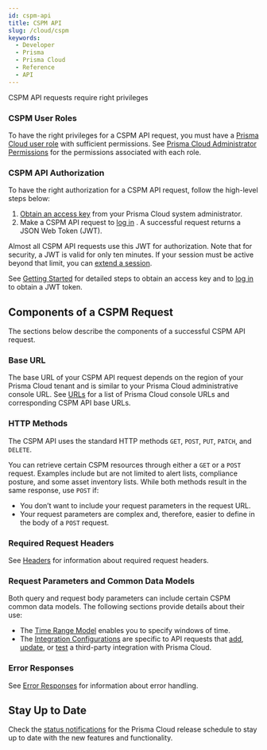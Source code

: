 ```yaml
---
id: cspm-api
title: CSPM API
slug: /cloud/cspm
keywords:
  - Developer
  - Prisma
  - Prisma Cloud
  - Reference
  - API
---
```


CSPM API requests require right privileges

### CSPM User Roles

To have the right privileges for a CSPM API request, you must have a [Prisma Cloud user role](https://docs.paloaltonetworks.com/prisma/prisma-cloud/prisma-cloud-admin/manage-prisma-cloud-administrators/prisma-cloud-administrator-roles.html) with sufficient permissions. See [Prisma Cloud Administrator Permissions](https://docs.paloaltonetworks.com/prisma/prisma-cloud/prisma-cloud-admin/manage-prisma-cloud-administrators/prisma-cloud-admin-permissions.html) for the permissions associated with each role.

### CSPM API Authorization

To have the right authorization for a CSPM API request, follow the high-level steps below:

1. [Obtain an access key](https://docs.paloaltonetworks.com/prisma/prisma-cloud/prisma-cloud-admin/manage-prisma-cloud-administrators/create-access-keys.html) from your Prisma Cloud system administrator.
2. Make a CSPM API request to [log in](/api/cloud/cspm/login#operation/app-login) . A successful request returns a JSON Web Token (JWT).

Almost all CSPM API requests use this JWT for authorization.
Note that for security, a JWT is valid for only ten minutes. If your session must be active beyond that limit, you can [extend a session](/api/cloud/cspm/login#operation/extend-session).

See [Getting Started](/docs/cloud/cspm/cspm-gs) for detailed steps to obtain an access key and to [log in](/api/cloud/cspm/login#operation/app-login) to obtain a JWT token.

## Components of a CSPM Request

The sections below describe the components of a successful CSPM API request.

### Base URL

The base URL of your CSPM API request depends on the region of your Prisma Cloud tenant and is similar to your Prisma Cloud administrative console URL. See [URLs](/api/cloud/api-urls) for a list of Prisma Cloud console URLs and corresponding CSPM API base URLs.

### HTTP Methods

The CSPM API uses the standard HTTP methods `GET`, `POST`, `PUT`, `PATCH`, and `DELETE`.

You can retrieve certain CSPM resources through either a `GET` or a `POST` request. Examples include but are not limited to alert lists, compliance posture, and some asset inventory lists. While both methods result in the same response, use `POST` if:

* You don’t want to include your request parameters in the request URL.
* Your request parameters are complex and, therefore, easier to define in the body of a `POST` request.

### Required Request Headers

See [Headers](/api/cloud/api-headers) for information about required request headers.

### Request Parameters and Common Data Models

Both query and request body parameters can include certain CSPM common data models. The following sections provide details about their use:

* The [Time Range Model](/api/cloud/api-time-range-model) enables you to specify windows of time.
* The [Integration Configurations](/api/cloud/api-integration-config) are specific to API requests that [add](/api/cloud/cspm/integrations#operation/save-integration), [update](/api/cloud/cspm/integrations#operation/update-integration), or [test](/api/cloud/cspm/integrations#operation/test-integration) a third-party integration with Prisma Cloud.

### Error Responses

See [Error Responses](/api/cloud/api-errors) for information about error handling.


## Stay Up to Date
Check the [status notifications](https://status.paloaltonetworks.com/) for the Prisma Cloud release schedule to stay up to date with the new features and functionality. 